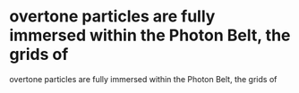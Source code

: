 # overtone particles are fully immersed within the Photon Belt, the grids of

overtone particles are fully immersed within the Photon Belt, the grids of